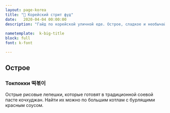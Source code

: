 ```yaml
---
layout: page-korea
title: "🥟 Корейский стрит фуд"
date:   2020-04-04 00:00:00
description: "Гайд по корейской уличной еде. Острое, сладкое и необычайно вкусное."
 
nametemplate:  k-big-title
block: full
font: k-font

---
```


## Острое



### Токпокки 떡볶이

Острые рисовые лепешки, которые готовят в традиционной соевой пасте кочхуджан. Найти их можно по большим котлам с бурлящими красным соусом.